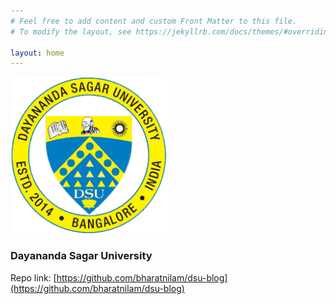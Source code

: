 ```yaml
---
# Feel free to add content and custom Front Matter to this file.
# To modify the layout, see https://jekyllrb.com/docs/themes/#overriding-theme-defaults

layout: home
---
```

<img src="images/logo.jpg" width="250" height="250">

### Dayananda Sagar University

Repo link: [https://github.com/bharatnilam/dsu-blog](https://github.com/bharatnilam/dsu-blog)
